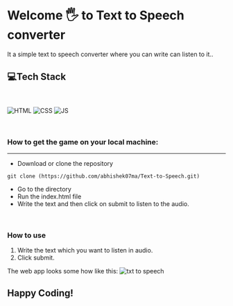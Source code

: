 # Welcome 🖐 to Text to Speech converter
It a simple text to speech converter where you can write can listen to it..


## 💻Tech Stack
<br>

![HTML](https://img.shields.io/badge/html5%20-%23E34F26.svg?&style=for-the-badge&logo=html5&logoColor=white)
![CSS](https://img.shields.io/badge/css3%20-%231572B6.svg?&style=for-the-badge&logo=css3&logoColor=white)
![JS](https://img.shields.io/badge/javascript%20-%23323330.svg?&style=for-the-badge&logo=javascript&logoColor=%23F7DF1E)

<br>

### How to get the game on your local machine:

---

- Download or clone the repository

```
git clone (https://github.com/abhishek07ma/Text-to-Speech.git)
```

- Go to the directory
- Run the index.html file
- Write the text and then click on submit to listen to the audio.

<br>

### How to use 
1. Write the text which you want to listen in audio.
2. Click submit.

The web app looks some how like this:
![txt to speech](https://user-images.githubusercontent.com/76838660/126274006-189a20c0-9176-4d71-9224-5f6e6a82e11e.PNG)




## Happy Coding!
